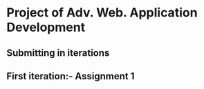 # Project of Adv. Web. Application Development 
## Submitting in iterations
## First iteration:- Assignment 1